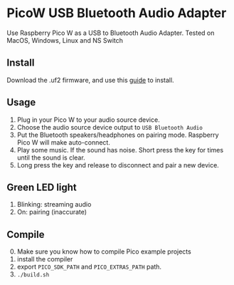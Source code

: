 # PicoW USB Bluetooth Audio Adapter
Use Raspberry Pico W as a USB to Bluetooth Audio Adapter. Tested on MacOS, Windows, Linux and NS Switch

## Install 
Download the .uf2 firmware, and use this [guide](https://www.okdo.com/getting-started/get-started-with-raspberry-pi-pico/) to install.

## Usage
1. Plug in your Pico W to your audio source device. 
2. Choose the audio source device output to `USB Bluetooth Audio`
3. Put the Bluetooth speakers/headphones on pairing mode. Raspberry Pico W will make auto-connect.
4. Play some music. If the sound has noise. Short press the key for times until the sound is clear.
5. Long press the key and release to disconnect and pair a new device.

## Green LED light
1. Blinking: streaming audio
2. On: pairing (inaccurate)

## Compile
0. Make sure you know how to compile Pico example projects
1. install the compiler 
2. export `PICO_SDK_PATH` and `PICO_EXTRAS_PATH` path.
3. `./build.sh`
